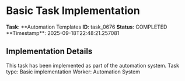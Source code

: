 # Basic Task Implementation

**Task**: **Automation Templates
**ID**: task_0676
**Status**: COMPLETED
**Timestamp\*\*: 2025-09-18T22:48:21.257081

## Implementation Details

This task has been implemented as part of the automation system.
Task type: Basic implementation
Worker: Automation System
